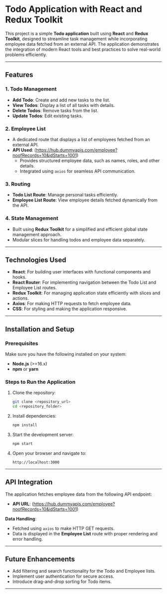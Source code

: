 # Todo Application with React and Redux Toolkit

This project is a simple **Todo application** built using **React** and **Redux Toolkit**, designed to streamline task management while incorporating employee data fetched from an external API. The application demonstrates the integration of modern React tools and best practices to solve real-world problems efficiently.

---

## Features

### 1. Todo Management
- **Add Todo**: Create and add new tasks to the list.
- **View Todos**: Display a list of all tasks with details.
- **Delete Todos**: Remove tasks from the list.
- **Update Todos**: Edit existing tasks.

### 2. Employee List
- A dedicated route that displays a list of employees fetched from an external API.
- **API Used**: (https://hub.dummyapis.com/employee?noofRecords=10&idStarts=1001)
  - Provides structured employee data, such as names, roles, and other details.
  - Integrated using `axios` for seamless API communication.

### 3. Routing
- **Todo List Route**: Manage personal tasks efficiently.
- **Employee List Route**: View employee details fetched dynamically from the API.

### 4. State Management
- Built using **Redux Toolkit** for a simplified and efficient global state management approach.
- Modular slices for handling todos and employee data separately.

---

## Technologies Used
- **React**: For building user interfaces with functional components and hooks.
- **React Router**: For implementing navigation between the Todo List and Employee List routes.
- **Redux Toolkit**: For managing application state efficiently with slices and actions.
- **Axios**: For making HTTP requests to fetch employee data.
- **CSS**: For styling and making the application responsive.

---

## Installation and Setup

### Prerequisites
Make sure you have the following installed on your system:
- **Node.js** (>=16.x)
- **npm** or **yarn**

### Steps to Run the Application
1. Clone the repository:
   ```bash
   git clone <repository_url>
   cd <repository_folder>

2. Install dependencies:
   ```bash
   npm install
   ```

3. Start the development server:
   ```bash
   npm start
   ```

4. Open your browser and navigate to:
   ```
   http://localhost:3000
   ```

---

## API Integration
The application fetches employee data from the following API endpoint:
- **API URL**: (https://hub.dummyapis.com/employee?noofRecords=10&idStarts=1001)

**Data Handling**:
- Fetched using `axios` to make HTTP GET requests.
- Data is displayed in the **Employee List** route with proper rendering and error handling.

---


## Future Enhancements
- Add filtering and search functionality for the Todo and Employee lists.
- Implement user authentication for secure access.
- Introduce drag-and-drop sorting for Todo items.

---
